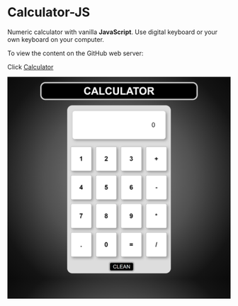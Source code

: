 <h1>Calculator-JS</h1> 
<p>Numeric calculator with vanilla <b>JavaScript</b>. Use digital keyboard or your own keyboard on your computer.</p> 

<p>To view the content on the GitHub web server:</p> 
<p>Click <a href="https://bluedokk.github.io/Calculator-JS/" target="blank">Calculator</a></p>

<img src="screenshot.png" alt="Calculator">

